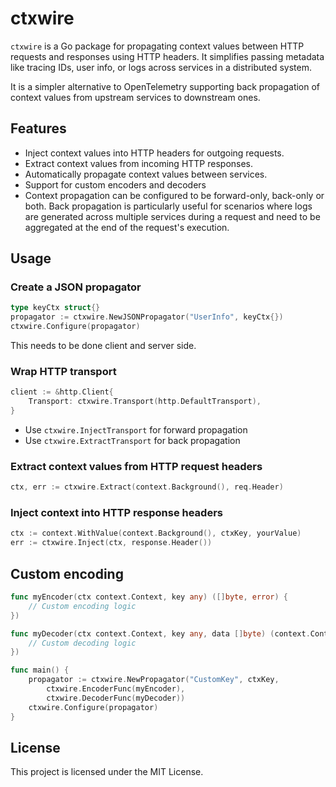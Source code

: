 # ctxwire

`ctxwire` is a Go package for propagating context values between HTTP requests and responses using HTTP headers. It simplifies passing metadata like tracing IDs, user info, or logs across services in a distributed system.

It is a simpler alternative to OpenTelemetry supporting back propagation of context values from upstream services to downstream ones.

## Features

- Inject context values into HTTP headers for outgoing requests.
- Extract context values from incoming HTTP responses.
- Automatically propagate context values between services.
- Support for custom encoders and decoders
- Context propagation can be configured to be forward-only, back-only or both. Back propagation is particularly useful for scenarios where logs are generated across multiple services during a request and need to be aggregated at the end of the request's execution.

## Usage

### Create a JSON propagator

```go
type keyCtx struct{}
propagator := ctxwire.NewJSONPropagator("UserInfo", keyCtx{})
ctxwire.Configure(propagator)
```

This needs to be done client and server side.

### Wrap HTTP transport

```go
client := &http.Client{
    Transport: ctxwire.Transport(http.DefaultTransport),
}
```

- Use `ctxwire.InjectTransport` for forward propagation
- Use `ctxwire.ExtractTransport` for back propagation

### Extract context values from HTTP request headers

```go
ctx, err := ctxwire.Extract(context.Background(), req.Header)
```

### Inject context into HTTP response headers

```go
ctx := context.WithValue(context.Background(), ctxKey, yourValue)
err := ctxwire.Inject(ctx, response.Header())
```

## Custom encoding

```go
func myEncoder(ctx context.Context, key any) ([]byte, error) {
    // Custom encoding logic
})

func myDecoder(ctx context.Context, key any, data []byte) (context.Context, error) {
    // Custom decoding logic
})

func main() {
    propagator := ctxwire.NewPropagator("CustomKey", ctxKey,
        ctxwire.EncoderFunc(myEncoder),
        ctxwire.DecoderFunc(myDecoder))
    ctxwire.Configure(propagator)
}
```

## License

This project is licensed under the MIT License.
